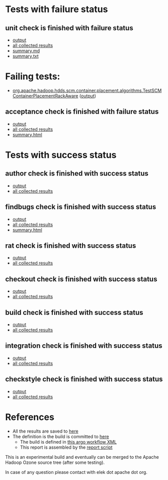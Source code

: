 # Tests with failure status

## unit check is finished with failure status

   * [output](https://raw.githubusercontent.com/elek/ozone-ci-q4/master/pr/pr-hdds2216-8wnpc/unit/output.log)
   * [all collected results](https://github.com/elek/ozone-ci-q4/tree/master/pr/pr-hdds2216-8wnpc/unit)
   * [summary.md](https://github.com/elek/ozone-ci-q4/tree/master/pr/pr-hdds2216-8wnpc/unit/summary.md)
   * [summary.txt](https://github.com/elek/ozone-ci-q4/tree/master/pr/pr-hdds2216-8wnpc/unit/summary.txt)

# Failing tests: 

 * [org.apache.hadoop.hdds.scm.container.placement.algorithms.TestSCMContainerPlacementRackAware](hadoop-hdds/server-scm/org.apache.hadoop.hdds.scm.container.placement.algorithms.TestSCMContainerPlacementRackAware.txt) ([output](hadoop-hdds/server-scm/org.apache.hadoop.hdds.scm.container.placement.algorithms.TestSCMContainerPlacementRackAware-output.txt))

## acceptance check is finished with failure status

   * [output](https://raw.githubusercontent.com/elek/ozone-ci-q4/master/pr/pr-hdds2216-8wnpc/acceptance/output.log)
   * [all collected results](https://github.com/elek/ozone-ci-q4/tree/master/pr/pr-hdds2216-8wnpc/acceptance)
   * [summary.html](https://elek.github.io/ozone-ci-q4/pr/pr-hdds2216-8wnpc/acceptance/summary.html)



# Tests with success status

## author check is finished with success status

   * [output](https://raw.githubusercontent.com/elek/ozone-ci-q4/master/pr/pr-hdds2216-8wnpc/author/output.log)
   * [all collected results](https://github.com/elek/ozone-ci-q4/tree/master/pr/pr-hdds2216-8wnpc/author)


## findbugs check is finished with success status

   * [output](https://raw.githubusercontent.com/elek/ozone-ci-q4/master/pr/pr-hdds2216-8wnpc/findbugs/output.log)
   * [all collected results](https://github.com/elek/ozone-ci-q4/tree/master/pr/pr-hdds2216-8wnpc/findbugs)
   * [summary.html](https://elek.github.io/ozone-ci-q4/pr/pr-hdds2216-8wnpc/findbugs/summary.html)


## rat check is finished with success status

   * [output](https://raw.githubusercontent.com/elek/ozone-ci-q4/master/pr/pr-hdds2216-8wnpc/rat/output.log)
   * [all collected results](https://github.com/elek/ozone-ci-q4/tree/master/pr/pr-hdds2216-8wnpc/rat)


## checkout check is finished with success status

   * [output](https://raw.githubusercontent.com/elek/ozone-ci-q4/master/pr/pr-hdds2216-8wnpc/checkout/output.log)
   * [all collected results](https://github.com/elek/ozone-ci-q4/tree/master/pr/pr-hdds2216-8wnpc/checkout)


## build check is finished with success status

   * [output](https://raw.githubusercontent.com/elek/ozone-ci-q4/master/pr/pr-hdds2216-8wnpc/build/output.log)
   * [all collected results](https://github.com/elek/ozone-ci-q4/tree/master/pr/pr-hdds2216-8wnpc/build)


## integration check is finished with success status

   * [output](https://raw.githubusercontent.com/elek/ozone-ci-q4/master/pr/pr-hdds2216-8wnpc/integration/output.log)
   * [all collected results](https://github.com/elek/ozone-ci-q4/tree/master/pr/pr-hdds2216-8wnpc/integration)


## checkstyle check is finished with success status

   * [output](https://raw.githubusercontent.com/elek/ozone-ci-q4/master/pr/pr-hdds2216-8wnpc/checkstyle/output.log)
   * [all collected results](https://github.com/elek/ozone-ci-q4/tree/master/pr/pr-hdds2216-8wnpc/checkstyle)




# References

 * All the results are saved to [here](https://github.com/elek/ozone-ci-q4/tree/master/pr/pr-hdds2216-8wnpc/)
 * The definition is the build is committed to [here](https://github.com/elek/argo-ozone)
    * The build is defined in [this argo workflow XML](https://github.com/elek/argo-ozone/blob/master/ozone-build.yaml)
    * This report is assembled by the [report script](https://github.com/elek/argo-ozone/blob/master/scripts/report.sh)

This is an experimental build and eventually can be merged to the Apache Hadoop Ozone source tree (after some testing).

In case of any question please contact with elek dot apache dot org.
